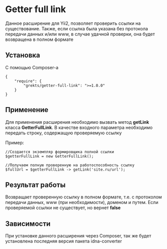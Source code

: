 # Getter full link

Данное расширение для Yii2, позволяет проверить ссылки на существование. 
Также, если ссылка была указана без протокола передачи данных и/или www, в случае удачной проверки, она будет возвращена в полном формате

## Установка

С помощью Composer-а

    {
        "require": {
            "grekts/getter-full-link": ">=1.0.0"
        }
    }

## Применение

Для применения расширения необходимо вызвать метод **getLink** класса **GetterFullLink**.
В качестве входного параметра необходимо передать строку, содержащую проверяемую ссылку

Пример:

	//Создается экземпляр формировщика полной ссылки
	$getterFullLink = new GetterFullLink();
	
	//Получаем полную проверенную на работоспособность ссылку
	$fullUrl = $getterFullLink -> getLink('site.ru/url');


## Результат работы

Возвращает проверенную ссылку в полном формате, т.е. с протоколом передачи данных, www (при необходимости), доменом и путем.
Если проверяемой ссылки не существует, но вернет **false**


## Зависимости

При установке данного расширения через Composer, так же будет установлена последняя версия пакета idna-converter

